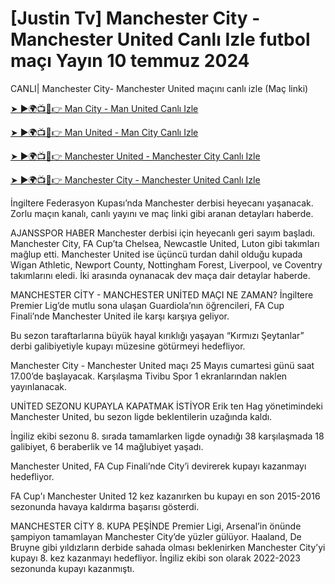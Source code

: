 #  [Justin Tv] Manchester City - Manchester United Canlı Izle futbol maçı Yayın 10 temmuz 2024

CANLI| Manchester City- Manchester United maçını canlı izle (Maç linki)

[➤ ►🌍📺📱👉 Man City - Man United Canlı Izle](https://cutt.ly/Xecc2d59)

[➤ ►🌍📺📱👉 Man United - Man City Canlı Izle](https://cutt.ly/Xecc2d59)

[➤ ►🌍📺📱👉 Manchester United - Manchester City Canlı Izle](https://cutt.ly/Xecc2d59)

[➤ ►🌍📺📱👉 Manchester City - Manchester United Canlı Izle](https://cutt.ly/Xecc2d59)

İngiltere Federasyon Kupası’nda Manchester derbisi heyecanı yaşanacak. Zorlu maçın kanalı, canlı yayını ve maç linki gibi aranan detayları haberde.

AJANSSPOR HABER
Manchester derbisi için heyecanlı geri sayım başladı. Manchester City, FA Cup’ta Chelsea, Newcastle United, Luton gibi takımları mağlup etti. Manchester United ise üçüncü turdan dahil olduğu kupada Wigan Athletic, Newport County, Nottingham Forest, Liverpool, ve Coventry takımlarını eledi.  İki arasında oynanacak dev maça dair detaylar haberde.

MANCHESTER CİTY - MANCHESTER UNİTED MAÇI NE ZAMAN?
İngiltere Premier Lig’de mutlu sona ulaşan Guardiola’nın öğrencileri, FA Cup Finali’nde Manchester United ile karşı karşıya geliyor.

Bu sezon taraftarlarına büyük hayal kırıklığı yaşayan “Kırmızı Şeytanlar” derbi galibiyetiyle kupayı müzesine götürmeyi hedefliyor.

Manchester City - Manchester United maçı 25 Mayıs cumartesi günü saat 17.00’de başlayacak. Karşılaşma Tivibu Spor 1 ekranlarından naklen yayınlanacak.

UNİTED SEZONU KUPAYLA KAPATMAK İSTİYOR
Erik ten Hag yönetimindeki Manchester United, bu sezon ligde beklentilerin uzağında kaldı.

İngiliz ekibi sezonu 8. sırada tamamlarken ligde oynadığı 38 karşılaşmada 18 galibiyet, 6 beraberlik ve 14 mağlubiyet yaşadı.

Manchester United, FA Cup Finali’nde City’i devirerek kupayı kazanmayı hedefliyor.

FA Cup'ı Manchester United 12 kez kazanırken bu kupayı en son 2015-2016 sezonunda havaya kaldırma başarısı gösterdi.

MANCHESTER CİTY  8. KUPA PEŞİNDE
Premier Ligi, Arsenal’in önünde şampiyon tamamlayan Manchester City’de yüzler gülüyor. Haaland, De Bruyne gibi yıldızların derbide sahada olması beklenirken Manchester City’yi kupayı 8. kez kazanmayı hedefliyor. İngiliz ekibi son olarak 2022-2023 sezonunda kupayı kazanmıştı.
